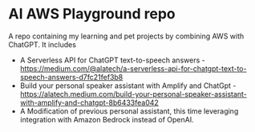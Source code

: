 # AI AWS Playground repo

A repo containing my learning and pet projects by combining AWS with ChatGPT.
It includes
* A Serverless API for ChatGPT text-to-speech answers - https://medium.com/@alatech/a-serverless-api-for-chatgpt-text-to-speech-answers-d7fc21fef3b8
* Build your personal speaker assistant with Amplify and ChatGpt - https://alatech.medium.com/build-your-personal-speaker-assistant-with-amplify-and-chatgpt-8b6433fea042
* A Modification of previous personal assistant, this time leveraging integration with Amazon Bedrock instead of OpenAI.
